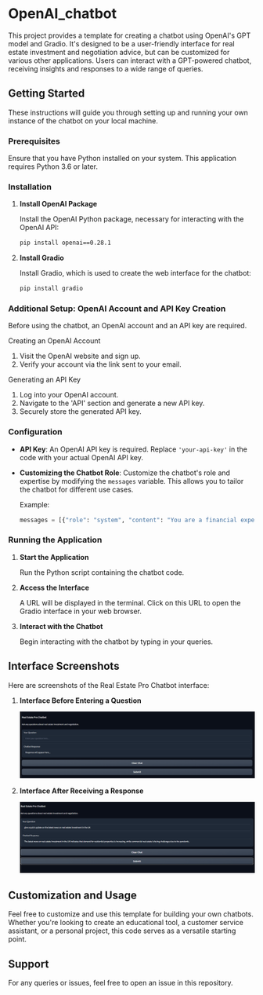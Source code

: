 
# OpenAI_chatbot

This project provides a template for creating a chatbot using OpenAI's GPT model and Gradio. It's designed to be a user-friendly interface for real estate investment and negotiation advice, but can be customized for various other applications. Users can interact with a GPT-powered chatbot, receiving insights and responses to a wide range of queries.

## Getting Started

These instructions will guide you through setting up and running your own instance of the chatbot on your local machine.

### Prerequisites

Ensure that you have Python installed on your system. This application requires Python 3.6 or later.

### Installation

1. **Install OpenAI Package**

   Install the OpenAI Python package, necessary for interacting with the OpenAI API:

   ```bash
   pip install openai==0.28.1
   ```

2. **Install Gradio**

   Install Gradio, which is used to create the web interface for the chatbot:

   ```bash
   pip install gradio
   ```
### Additional Setup: OpenAI Account and API Key Creation
Before using the chatbot, an OpenAI account and an API key are required.

Creating an OpenAI Account
1. Visit the OpenAI website and sign up.
2. Verify your account via the link sent to your email.

Generating an API Key
1. Log into your OpenAI account.
2. Navigate to the 'API' section and generate a new API key.
3. Securely store the generated API key.

### Configuration

- **API Key**: An OpenAI API key is required. Replace `'your-api-key'` in the code with your actual OpenAI API key.
- **Customizing the Chatbot Role**: Customize the chatbot's role and expertise by modifying the `messages` variable. This allows you to tailor the chatbot for different use cases.

  Example:
  ```python
  messages = [{"role": "system", "content": "You are a financial expert specializing in real estate investment and negotiation. You answer the financial questions in less than 20 words."}]
  ```

### Running the Application

1. **Start the Application**

   Run the Python script containing the chatbot code.

2. **Access the Interface**

   A URL will be displayed in the terminal. Click on this URL to open the Gradio interface in your web browser.

3. **Interact with the Chatbot**

   Begin interacting with the chatbot by typing in your queries.

## Interface Screenshots

Here are screenshots of the Real Estate Pro Chatbot interface:

1. **Interface Before Entering a Question**

   ![Interface Before Question](chatbot_before.png)

2. **Interface After Receiving a Response**

   ![Interface After Response](chatbot_after.png)

## Customization and Usage

Feel free to customize and use this template for building your own chatbots. Whether you're looking to create an educational tool, a customer service assistant, or a personal project, this code serves as a versatile starting point.

## Support

For any queries or issues, feel free to open an issue in this repository.

